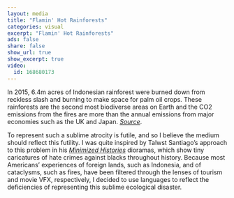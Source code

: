 ```yaml
---
layout: media
title: "Flamin' Hot Rainforests"
categories: visual
excerpt: "Flamin' Hot Rainforests"
ads: false
share: false
show_url: true
show_excerpt: true
video:
  id: 168680173
---
```


In 2015, 6.4m acres of Indonesian rainforest were burned down from reckless slash and burning to make space for palm oil crops. These rainforests are the second most biodiverse areas on Earth and the CO2 emissions from the fires are more than the annual emissions from major economies such as the UK and Japan. [*Source*](http://www.theguardian.com/environment/2015/dec/15/indonesia-forest-fires-cost-twice-as-much-as-tsunami-clean-up-says-world-bank ).

To represent such a sublime atrocity is futile, and so I believe the medium should reflect this futility. I was quite inspired by Talwst Santiago’s approach to this problem in his [*Minimized Histories*](http://talwst.com/category/sculpture-infinity/) dioramas, which show tiny caricatures of hate crimes against blacks throughout history. Because most Americans’ experiences of foreign lands, such as Indonesia, and of cataclysms, such as fires, have been filtered through the lenses of tourism and movie VFX, respectively, I decided to use languages to reflect the deficiencies of representing this sublime ecological disaster.
